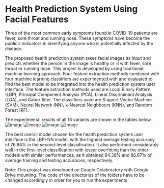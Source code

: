 # Health Prediction System Using Facial Features

Three of the most common early symptoms found in COVID-19 patients are fever, sore throat and running nose. These symptoms have become the public’s indicators in identifying anyone who is potentially infected by the disease.

The proposed health prediction system takes facial images as input and predicts whether the person in the image is healthy or ill with fever, sore throat or running nose. This project is developed by using traditional machine learning approach. Four feature extraction methods combined with four machine learning classifiers are experimented with and evaluated to find the best model to be integrated into the health prediction system user interface. The feature extraction methods used are Local Binary Pattern (LBP),
Principal Component Analysis (PCA), Linear Discriminant Analysis (LDA), and Gabor filter. The classifiers used are Support Vector Machine (SVM), Neural Network (NN), k-Nearest Neighbours (KNN), and Random Forest (RF).

The experimental results of all 16 variants are shown in the tables below.
![image](https://user-images.githubusercontent.com/60749950/134398325-6c37c3d4-eada-4a14-a72b-2bb152ffd44d.png)
![image](https://user-images.githubusercontent.com/60749950/134398407-3aba83b0-95f3-4850-a3c2-5b358b27265c.png)
![image](https://user-images.githubusercontent.com/60749950/134398487-eafca0b0-640a-4dae-8b37-59815d37f2b2.png)
![image](https://user-images.githubusercontent.com/60749950/134398539-1fd37deb-d2a1-45dc-b963-0c2d9aabdee2.png)

The best overall model chosen for the health prediction system user interface is the LBP+NN model, with the highest average testing accuracy of 76.84% in the second-level classification. It also performed considerably well in the first-level classification with lesser overfitting than the other models with similar performances, as it obtained 94.38% and 86.87% of average training and testing accuracies, respectively.

Note: This project was developed on Google Colaboratory with Google Drive mounting. The code of the directories of the folders have to be changed accordingly in order for you to run the experiments.



